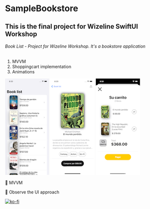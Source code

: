 # SampleBookstore
## This is the final project for Wizeline SwiftUI Workshop 
###### Book List - Project for Wizeline Workshop. It's a bookstore application

1. MVVM
2. Shoppingcart implementation
3. Animations

![Book List](/SampleBookstore/listing.png)
![Book detail](/SampleBookstore/detail.png)
![Shopping cart](/SampleBookstore/Cart.png)


📌 MVVM

📌 Observe the UI approach

[![ko-fi](https://ko-fi.com/img/githubbutton_sm.svg)](https://ko-fi.com/B0B17I7VH)
